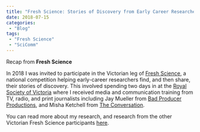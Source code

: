 ```yaml
---
title: "Fresh Science: Stories of Discovery from Early Career Researchers"
date: 2018-07-15
categories:
 - "Blog"
tags:
 - "Fresh Science"
 - "SciComm" 
---
```


Recap from **Fresh Science**

<!--more-->

In 2018 I was invited to participate in the Victorian leg of [Fresh Science](http://freshscience.org.au/), a national competition helping early-career researchers find, and then share, their stories of discovery. This involved spending two days in at the [Royal Society of Victoria](https://rsv.org.au/) where I received media and communication training from TV, radio, and print journalists including Jay Mueller from [Bad Producer Productions](https://badproducerproductions.com/), and Misha Ketchell from [The Conversation](http://theconversation.com/au).

You can read more about my research, and research from the other Victorian Fresh Science participants [here](http://freshscience.org.au/category/state/vic).

